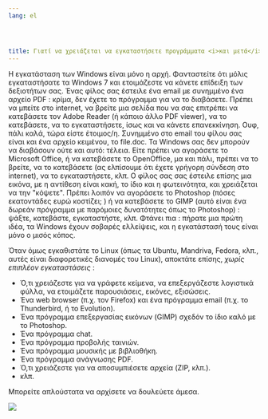 ```yaml
---
lang: el




title: Γιατί να χρειάζεται να εγκαταστήσετε προγράμματα <i>και μετά</i> το τέλος της εγκατάστασης;
---
```


Η εγκατάσταση των Windows είναι μόνο η αρχή. Φανταστείτε ότι μόλις 
εγκαταστήσατε τα Windows 7 και ετοιμάζεστε να κάνετε επίδειξη των 
δεξιοτήτων σας. Ένας φίλος σας έστειλε ένα email με συνημμένο ένα αρχείο PDF : 
κρίμα, δεν έχετε το πρόγραμμα για να το διαβάσετε. Πρέπει να μπείτε στο internet, 
να βρείτε μια σελίδα που να σας επιτρέπει να κατεβάσετε τον Adobe Reader (ή κάποιο άλλο PDF viewer), 
να το κατεβάσετε, να το εγκαταστήσετε, ίσως και να κάνετε επανεκκίνηση. Ουφ, πάλι καλά, 
τώρα είστε έτοιμος/η. Συνημμένο στο email του φίλου σας είναι και ένα αρχείο κειμένου, 
το file.doc. Τα Windows σας δεν μπορούν να διαβάσουν ούτε και αυτό: τέλεια. 
Είτε πρέπει να αγοράσετε το Microsoft Office, ή να κατεβάσετε το 
OpenOffice, μα και πάλι, πρέπει να το βρείτε, να το κατεβάσετε (ας ελπίσουμε ότι έχετε 
γρήγορη σύνδεση στο internet), να το εγκαταστήσετε, κλπ. Ο φίλος σας σας έστειλε επίσης 
μια εικόνα, με η αντίθεση είναι κακή, το ίδιο και η φωτεινότητα, και χρειάζεται να την "κόψετε".
Πρέπει λοιπόν να αγοράσετε το Photoshop (πόσες εκατοντάδες ευρώ κοστίζει; ) 
ή να κατεβάσετε το GIMP (αυτό είναι ένα δωρεάν πρόγραμμα με παρόμοιες δυνατότητες 
όπως το Photoshop) : ψάξτε, κατεβάστε, εγκαταστήστε, κλπ. Φτάνει πια : πήρατε μια
πρώτη ιδέα, τα Windows έχουν σοβαρές ελλείψεις, και η εγκατάστασή τους είναι 
μόνο ο μισός κόπος.

Όταν όμως εγκαθιστάτε το Linux (όπως τα Ubuntu, Mandriva, Fedora, κλπ., αυτές είναι 
διαφορετικές διανομές του Linux), αποκτάτε επίσης, <i>χωρίς επιπλέον εγκαταστάσεις</i> :

<ul>

<li>Ό,τι χρειάζεστε για να γράφετε κείμενα, να επεξεργάζεστε λογιστικά φύλλα, να ετοιμάζετε 
παρουσιάσεις, εικόνες, εξισώσεις.</li>
<li>Ένα web browser (π.χ. τον Firefox) και ένα πρόγραμμα email (π.χ. το Thunderbird, ή το Evolution).</li>
<li>Ένα πρόγραμμα επεξεργασίας εικόνων (GIMP) σχεδόν το ίδιο καλό με το Photoshop.</li>
<li>Ένα πρόγραμμα chat.</li>
<li>Ένα πρόγραμμα προβολής ταινιών.</li>
<li>Ένα πρόγραμμα μουσικής με βιβλιοθήκη.</li>
<li>Ένα πρόγραμμα ανάγνωσης PDF.</li>
<li>Ό,τι χρειάζεστε για να αποσυμπιέσετε αρχεία (ZIP, κλπ.).</li>
<li>κλπ.</li>
</ul>

Μπορείτε απλούστατα να αρχίσετε να δουλεύετε άμεσα.

<img src="Images/app_menu.png" />




